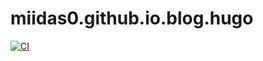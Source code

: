 # miidas0.github.io.blog.hugo
[![CI](https://github.com/miidas0/miidas0.github.io.blog.hugo/workflows/CI/badge.svg)](https://github.com/miidas0/miidas0.github.io.blog.hugo/actions)
